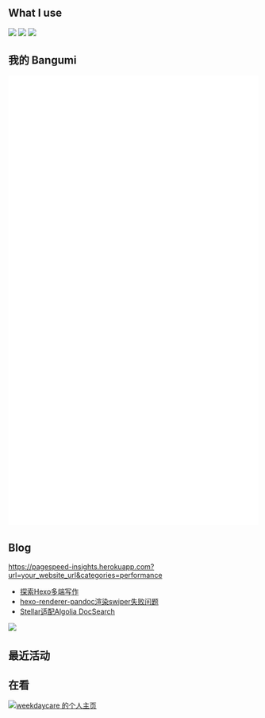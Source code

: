 ## What I use

![](https://ziadoua.github.io/m3-Markdown-Badges/badges/Obsidian/obsidian3.svg) ![](https://ziadoua.github.io/m3-Markdown-Badges/badges/Windows/windows3.svg) ![](https://ziadoua.github.io/m3-Markdown-Badges/badges/RaspberryPI/raspberrypi3.svg)

## 我的 Bangumi

![bangumi](https://github.com/weekdaycare/weekdaycare/raw/main/bgm/card.svg)

## Blog

https://pagespeed-insights.herokuapp.com?url=your_website_url&categories=performance

<!-- BLOG-POST-LIST:START -->
- [探索Hexo多端写作](http://weekdaycare.cn/posts/hexo-obsidian/)
- [hexo-renderer-pandoc渲染swiper失败问题](http://weekdaycare.cn/posts/fix-swiper-invalid/)
- [Stellar适配Algolia DocSearch](http://weekdaycare.cn/posts/algolia-search/)
<!-- BLOG-POST-LIST:END -->

![](https://ziadoua.github.io/m3-Markdown-Badges/badges/LicenceCCBYNCND/licenceccbyncnd2.svg)

## 最近活动
<!--START_SECTION:activity-->

<!--END_SECTION:activity-->


## 在看

<a href="http://bgm.tv/user/weekdaycare"><img src="http://bgm.tv/chart/img/533565" border="0" alt="weekdaycare 的个人主页" /></a>